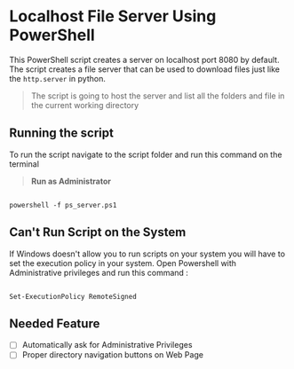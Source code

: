 # Localhost File Server Using PowerShell
This PowerShell script creates a server on localhost port 8080 by default. The script creates a file server that can be used to download files just like the `http.server` in python.
> The script is going to host the server and list all the folders and file in the current working directory

## Running the script
To run the script navigate to the script folder and run this command on the terminal
> **Run as Administrator**
```

powershell -f ps_server.ps1

```
## Can't Run Script on the System
If Windows doesn't allow  you to run scripts on your system you will have to set the execution policy in your system. Open Powershell with Administrative privileges and run this command :
```

Set-ExecutionPolicy RemoteSigned

```

## Needed Feature
- [ ] Automatically ask for Administrative Privileges
- [ ] Proper directory navigation buttons on Web Page
